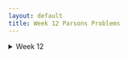 ```yaml
---
layout: default
title: Week 12 Parsons Problems
---
```


<details>
<summary>Week 12</summary>

- **Wednesday**
  - [Linear Search](./linear_search.md)

- **Friday**




</details>